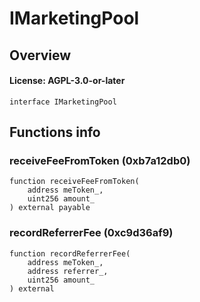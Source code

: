 # IMarketingPool

## Overview

#### License: AGPL-3.0-or-later

```solidity
interface IMarketingPool
```


## Functions info

### receiveFeeFromToken (0xb7a12db0)

```solidity
function receiveFeeFromToken(
    address meToken_,
    uint256 amount_
) external payable
```


### recordReferrerFee (0xc9d36af9)

```solidity
function recordReferrerFee(
    address meToken_,
    address referrer_,
    uint256 amount_
) external
```

